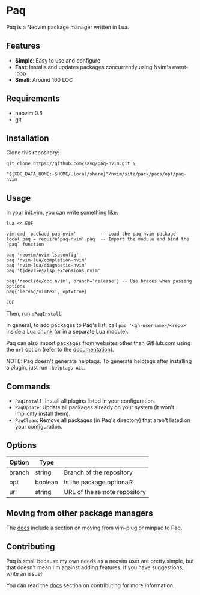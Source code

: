 # Paq

Paq is a Neovim package manager written in Lua.

## Features

- __Simple__: Easy to use and configure
- __Fast__:   Installs and updates packages concurrently using Nvim's event-loop
- __Small__:  Around 100 LOC


## Requirements

- neovim 0.5
- git

## Installation

Clone this repository:

```
git clone https://github.com/savq/paq-nvim.git \
    "${XDG_DATA_HOME:-$HOME/.local/share}"/nvim/site/pack/paqs/opt/paq-nvim
```


## Usage

In your init.vim, you can write something like:
```
lua << EOF

vim.cmd 'packadd paq-nvim'         -- Load the paq-nvim package
local paq = require'paq-nvim'.paq  -- Import the module and bind the `paq` function

paq 'neovim/nvim-lspconfig'
paq 'nvim-lua/completion-nvim'
paq 'nvim-lua/diagnostic-nvim'
paq 'tjdevries/lsp_extensions.nvim'

paq{'neoclide/coc.nvim', branch='release'} -- Use braces when passing options
paq{'lervag/vimtex', opt=true}

EOF
```
Then, run `:PaqInstall`.

In general, to add packages to Paq's list, call `paq '<gh-username>/<repo>'`
inside a Lua chunk (or in a separate Lua module).

Paq can also import packages from websites other than GitHub.com
using the `url` option (refer to the
[documentation](https://github.com/savq/paq-nvim/tree/master/doc/paq-nvim.txt)).

NOTE: Paq doesn't generate helptags.
To generate helptags after installing a plugin, just run `:helptags ALL`.


## Commands

- `PaqInstall`: Install all plugins listed in your configuration.
- `PaqUpdate`: Update all packages already on your system (it won't implicitly install them).
- `PaqClean`: Remove all packages (in Paq's directory) that aren't listed on your configuration.


## Options

| Option | Type    |                              |
|--------|---------|------------------------------|
| branch | string  | Branch of the repository     |
| opt    | boolean | Is the package optional?     |
| url    | string  | URL of the remote repository |


## Moving from other package managers

The [docs](https://github.com/savq/paq-nvim/tree/master/doc/paq-nvim.txt)
include a section on moving from vim-plug or minpac to Paq.


## Contributing

Paq is small because my own needs as a neovim user are pretty simple,
but that doesn't mean I'm against adding features.
If you have suggestions, write an issue!

You can read the [docs](https://github.com/savq/paq-nvim/tree/master/doc/paq-nvim.txt)
section on contributing for more information.

